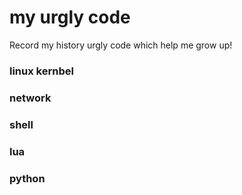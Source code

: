 my urgly code
====
Record my history urgly code which help me grow up!

### linux kernbel
### network
### shell
### lua
### python

